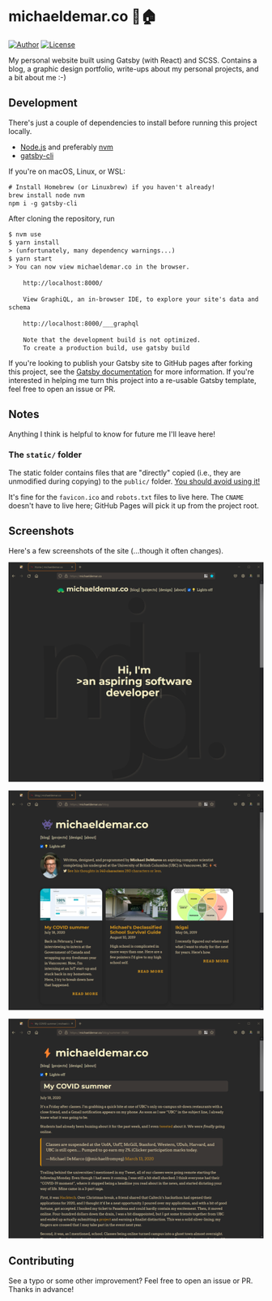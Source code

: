 # michaeldemar.co 👋🏠

[![Author](https://img.shields.io/badge/Author-michaelfromyeg-brightgreen.svg)](https://michaeldemar.co) [![License](https://img.shields.io/badge/License-MIT-yellow.svg)](https://michaeldemar.co)

My personal website built using Gatsby (with React) and SCSS. Contains a blog, a graphic design portfolio, write-ups about my personal projects, and a bit about me :-)

## Development

There's just a couple of dependencies to install before running this project locally.

- [Node.js](https://nodejs.org/en/) and preferably [nvm](https://github.com/nvm-sh/nvm)
- [gatsby-cli](https://gatsbyjs.com/docs/reference/gatsby-cli/#how-to-use-gatsby-cli)

If you're on macOS, Linux, or WSL:

```shellscript
# Install Homebrew (or Linuxbrew) if you haven't already!
brew install node nvm
npm i -g gatsby-cli
```

After cloning the repository, run

```shellscript
$ nvm use
$ yarn install
> (unfortunately, many dependency warnings...)
$ yarn start
> You can now view michaeldemar.co in the browser.

    http://localhost:8000/

    View GraphiQL, an in-browser IDE, to explore your site's data and schema

    http://localhost:8000/___graphql

    Note that the development build is not optimized.
    To create a production build, use gatsby build
```

If you're looking to publish your Gatsby site to GitHub pages after forking this project, see the [Gatsby documentation](https://gatsbyjs.org/docs/how-gatsby-works-with-github-pages/) for more information. If you're interested in helping me turn this project into a re-usable Gatsby template, feel free to open an issue or PR.

## Notes

Anything I think is helpful to know for future me I'll leave here!

### The `static/` folder

The static folder contains files that are "directly" copied (i.e., they are unmodified during copying) to the `public/` folder. [You should avoid using it!](https://gatsbyjs.com/docs/how-to/images-and-media/static-folder/)

It's fine for the `favicon.ico` and `robots.txt` files to live here. The `CNAME` doesn't have to live here; GitHub Pages will pick it up from the project root.

## Screenshots

Here's a few screenshots of the site (...though it often changes).

![The homepage](images/homepage.png)

![The blog](images/blog.png)

![A post on my blog](images/post.png)

## Contributing

See a typo or some other improvement? Feel free to open an issue or PR. Thanks in advance!

